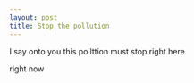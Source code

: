 ```yaml
---
layout: post
title: Stop the pollution
---
```

I say onto you
this pollttion must stop
right here

right now
